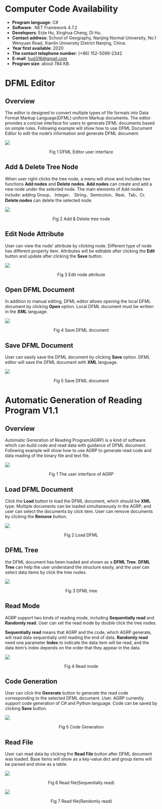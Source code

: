 # Computer Code Availability
- **Program language**: C#  
- **Software**: .NET Framework 4.7.2  
- **Developers**: Erjie Hu, Xinghua Cheng, Di Hu.  
- **Contact address**: School of Geography, Nanjing Normal University, No.1 Wenyuan Road, Xianlin University District Nanjing, China.   
- **Year first available**: 2020  
- **The contact telephone number**: (+86) 152-5099-2342  
- **E-mail**: hud316@gmail.com  
- **Program size**: about 784 KB.  

# DFML Editor
## Overview
The editor is designed to convert multiple types of file formats into Data Format Markup Language(DFML) uniform Markup documents. The editor provides a concise interface for users to generate DFML documents based on simple rules. Following example will show how to use DFML Document Editor to edit the node’s information and generate DFML document.  

<img align="center" src="./Image/DFML Editor/DFML Editor user interface.jpg">  
<p align="center">Fig 1 DFML Editor user interface</p>  

## Add & Delete Tree Node
When user right-clicks the tree node, a menu will show and includes two functions **Add nodes** and **Delete nodes**. **Add nodes** can create and add a new node under the selected node. The main elements of Add nodes include: adding Group、 Integer、 String、Semicolon、Real、Tab、Cr. **Delete nodes** can delete the selected node.

<img align="center" src="./Image/DFML Editor/Add & Delete tree node.jpg">  
<p align="center">Fig 2 Add & Delete tree node</p>  

## Edit Node Attribute
User can view the node' attribute by clicking node. Different type of node has different property item. Attributes will be editable after clicking the **Edit** button and update after clicking the **Save** button.

<img align="center" src="./Image/DFML Editor/Edit node attribute.jpg">  
<p align="center">Fig 3 Edit node attribute</p>  

## Open DFML Document
In addition to manual editing, DFML editor allows opening the local DFML document by clicking **Open** option. Local DFML document must be written in the **XML** language.  

<img align="center" src="./Image/DFML Editor/Save DFML document.jpg">  
<p align="center">Fig 4 Save DFML document</p>  

## Save DFML Document
User can easily save the DFML document by clicking **Save** option. DFML editor will save the DFML document with **XML** language.

<img align="center" src="./Image/DFML Editor/Save DFML document.jpg">  
<p align="center">Fig 5 Save DFML document</p>  

# Automatic Generation of Reading Program V1.1
## Overview  
Automatic Generation of Reading Program(AGRP) is a kind of software which can build code and read data with guidance of DFML document. Following example will show how to use AGRP to generate read code and data reading of the binary file and text file.  

<img align="center" src="./Image/AGRP/The user interface of AGRP.jpg">  
<p align="center">Fig 1 The user interface of AGRP</p>  

## Load DFML Document  
Click the **Load** button to load the DFML document, which should be **XML** type. Multiple documents can be loaded simultaneously in the AGRP, and user can select the documents by click item. User can remove documents by clicking the **Remove** button.
 
<img align="center" src="./Image/AGRP/Load DFML.jpg">  
<p align="center">Fig 2 Load DFML</p>  

## DFML Tree
the DFML document has been loaded and shown as a **DFML Tree**. **DFML Tree** can help the user understand the structure easily, and the user can select data items by click the tree nodes.  

<img align="center" src="./Image/AGRP/Check the DFML tree to selecte the data to read.jpg">  
<p align="center">Fig 3 DFML tree</p>  

## Read Mode 
AGRP support two kinds of reading mode, including **Sequentially read** and **Randomly read**. User can set the read mode by double click the tree nodes.  

**Sequentially read** means that AGRP and the code, which AGRP generate, will read data sequentially until reading the end of data.
**Randomly read** need one parameter **Index** to indicate the data item will be read, and the data item's index depends on the order that they appear in the data.

<img align="center" src="./Image/AGRP/Double check the tree node can select the read mode.jpg">  
<p align="center">Fig 4 Read mode</p> 

## Code Generation
User can click the **Generate** button to generate the read code corresponding to the selected DFML document. User. AGRP currently support code generation of C# and Python language. Code can be saved by clicking **Save** button.

<img align="center" src="./Image/AGRP/Select program language of the code to generate.jpg">  
<p align="center">Fig 5 Code Generation</p> 

## Read File
User can read data by clicking the **Read File** button after DFML document was loaded. Base items will show as a key-value dict and group items will be parsed and show as a table.

<img align="center" src="./Image/AGRP/Click Read File button to read data(Sequentially read).jpg">  
<p align="center">Fig 6 Read file(Sequentially read)</p> 

<img align="center" src="./Image/AGRP/Click Read File button to read data(Randomly read).jpg">  
<p align="center">Fig 7 Read file(Randomly read)</p> 
